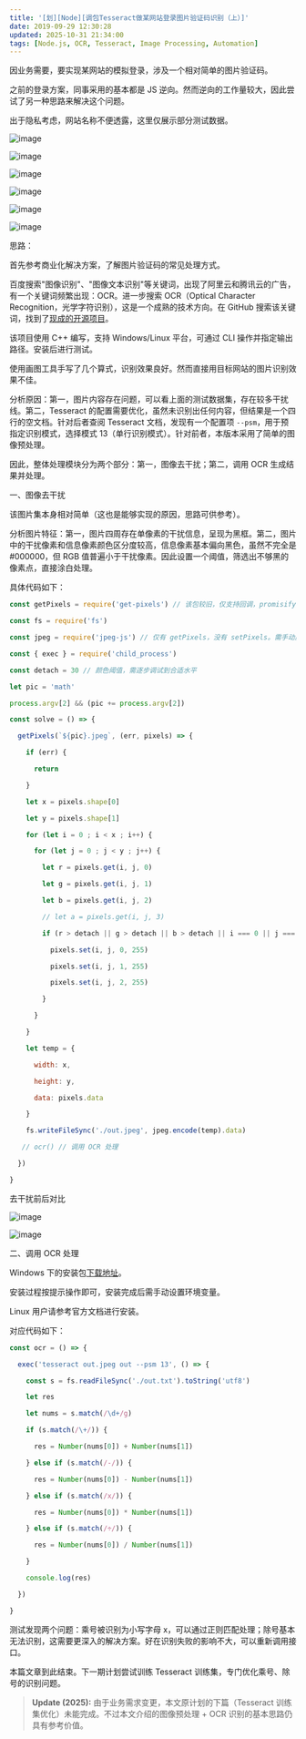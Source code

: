 ```yaml
---
title: '[划][Node][调包Tesseract做某网站登录图片验证码识别（上）]'
date: 2019-09-29 12:30:28
updated: 2025-10-31 21:34:00
tags: [Node.js, OCR, Tesseract, Image Processing, Automation]
---
```

因业务需要，要实现某网站的模拟登录，涉及一个相对简单的图片验证码。

之前的登录方案，同事采用的基本都是 JS 逆向。然而逆向的工作量较大，因此尝试了另一种思路来解决这个问题。

出于隐私考虑，网站名称不便透露，这里仅展示部分测试数据。

![image](/images/math.jpeg)

![image](/images/math1.jpeg)

![image](/images/math2.jpeg)

![image](/images/math3.jpeg)

![image](/images/math4.jpeg)

![image](/images/math5.jpeg)

思路：

首先参考商业化解决方案，了解图片验证码的常见处理方式。

百度搜索"图像识别"、"图像文本识别"等关键词，出现了阿里云和腾讯云的广告，有一个关键词频繁出现：OCR。进一步搜索 OCR（Optical Character Recognition，光学字符识别），这是一个成熟的技术方向。在 GitHub 搜索该关键词，找到了[现成的开源项目](https://github.com/tesseract-ocr/tesseract)。

该项目使用 C++ 编写，支持 Windows/Linux 平台，可通过 CLI 操作并指定输出路径。安装后进行测试。

使用画图工具手写了几个算式，识别效果良好。然而直接用目标网站的图片识别效果不佳。

分析原因：第一，图片内容存在问题，可以看上面的测试数据集，存在较多干扰线。第二，Tesseract 的配置需要优化，虽然未识别出任何内容，但结果是一个四行的空文档。针对后者查阅 Tesseract 文档，发现有一个配置项 `--psm`，用于预指定识别模式，选择模式 13（单行识别模式）。针对前者，本版本采用了简单的图像预处理。

因此，整体处理模块分为两个部分：第一，图像去干扰；第二，调用 OCR 生成结果并处理。

一、图像去干扰

该图片集本身相对简单（这也是能够实现的原因，思路可供参考）。

分析图片特征：第一，图片四周存在单像素的干扰信息，呈现为黑框。第二，图片中的干扰像素和信息像素颜色区分度较高，信息像素基本偏向黑色，虽然不完全是 #000000，但 RGB 值普遍小于干扰像素。因此设置一个阈值，筛选出不够黑的像素点，直接涂白处理。

具体代码如下：

```javascript
const getPixels = require('get-pixels') // 该包较旧，仅支持回调，promisify 无法处理

const fs = require('fs')

const jpeg = require('jpeg-js') // 仅有 getPixels，没有 setPixels。需手动反向操作加密图片内容后再输出

const { exec } = require('child_process')

const detach = 30 // 颜色阈值，需逐步调试到合适水平

let pic = 'math'

process.argv[2] && (pic += process.argv[2])

const solve = () => {

  getPixels(`${pic}.jpeg`, (err, pixels) => {

    if (err) {

      return

    }

    let x = pixels.shape[0]

    let y = pixels.shape[1]

    for (let i = 0 ; i < x ; i++) {

      for (let j = 0 ; j < y ; j++) {

        let r = pixels.get(i, j, 0)

        let g = pixels.get(i, j, 1)

        let b = pixels.get(i, j, 2)

        // let a = pixels.get(i, j, 3)

        if (r > detach || g > detach || b > detach || i === 0 || j === 0 || i === (x - 1) || j === (y - 1)) {

          pixels.set(i, j, 0, 255)

          pixels.set(i, j, 1, 255)

          pixels.set(i, j, 2, 255)

        }

      }

    }

    let temp = {

      width: x,

      height: y,

      data: pixels.data

    }

    fs.writeFileSync('./out.jpeg', jpeg.encode(temp).data)

   // ocr() // 调用 OCR 处理

  })

}

```

去干扰前后对比

![image](/images/math.jpeg)

![image](/images/out.jpeg)

二、调用 OCR 处理

Windows 下的安装包[下载地址](https://digi.bib.uni-mannheim.de/tesseract/tesseract-ocr-w64-setup-v5.0.0-alpha.20190708.exe)。

安装过程按提示操作即可，安装完成后需手动设置环境变量。

Linux 用户请参考官方文档进行安装。

对应代码如下：

```javascript
const ocr = () => {

  exec('tesseract out.jpeg out --psm 13', () => {

    const s = fs.readFileSync('./out.txt').toString('utf8')

    let res

    let nums = s.match(/\d+/g)

    if (s.match(/\+/)) {

      res = Number(nums[0]) + Number(nums[1])

    } else if (s.match(/-/)) {

      res = Number(nums[0]) - Number(nums[1])

    } else if (s.match(/x/)) {

      res = Number(nums[0]) * Number(nums[1])

    } else if (s.match(/÷/)) {

      res = Number(nums[0]) / Number(nums[1])

    }

    console.log(res)

  })

}

```

测试发现两个问题：乘号被识别为小写字母 x，可以通过正则匹配处理；除号基本无法识别，这需要更深入的解决方案。好在识别失败的影响不大，可以重新调用接口。

本篇文章到此结束。下一期计划尝试训练 Tesseract 训练集，专门优化乘号、除号的识别问题。

> **Update (2025):** 由于业务需求变更，本文原计划的下篇（Tesseract 训练集优化）未能完成。不过本文介绍的图像预处理 + OCR 识别的基本思路仍具有参考价值。
